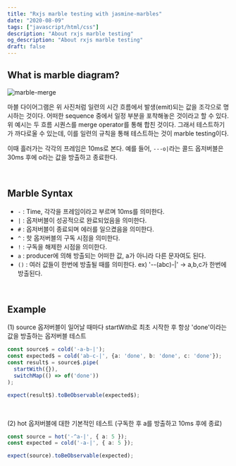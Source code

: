 ```yaml
---
title: "Rxjs marble testing with jasmine-marbles"
date: "2020-08-09"
tags: ["javascript/html/css"]
description: "About rxjs marble testing"
og_description: "About rxjs marble testing"
draft: false
---
```


## What is marble diagram?
![marble-merge](https://rxjs-dev.firebaseapp.com/assets/images/marble-diagrams/merge.png)

마블 다이어그램은 위 사진처럼 일련의 시간 흐름에서 발생(emit)되는 값을 조각으로 명시하는 것이다. 어떠한 sequence 중에서 일정 부분을 포착해놓은 것이라고 할 수 있다. 위 예시는 두 흐름 시퀀스를 merge operator를 통해 합친 것이다. 그래서 테스트하기가 까다로울 수 있는데, 이를 일련의 규칙을 통해 테스트하는 것이 marble testing이다.

이때 흘러가는 각각의 프레임은 10ms로 본다. 예를 들어, `---o|`라는 콜드 옵저버블은 30ms 후에 o라는 값을 방출하고 종료한다.

<br />

## Marble Syntax
- `-` : Time, 각각을 프레임이라고 부르며 10ms를 의미한다.
- `|` : 옵저버블이 성공적으로 완료되었음을 의미한다.
- `#` : 옵저버블이 종료되며 에러를 일으켰음을 의미한다.
- `^` : 핫 옵저버블의 구독 시점을 의미한다.
- `!` : 구독을 해제한 시점을 의미한다.
- `a` : producer에 의해 방출되는 어떠한 값, a가 아니라 다른 문자여도 된다.
- `()` : 여러 값들이 한번에 방출될 때를 의미한다. ex) '--(abc)-|' → a,b,c가 한번에 방출된다.

<br />

## Example
(1) source 옵저버블이 일어날 때마다 startWith로 최초 시작한 후 항상 'done'이라는 값을 방출하는 옵저버블 테스트

```ts
const source$ = cold('-a-b-|');
const expected$ = cold('ab-c-|', {a: 'done', b: 'done', c: 'done'});
const result$ = source$.pipe(
  startWith({}),
  switchMap(() => of('done'))
);

expect(result$).toBeObservable(expected$);
```

<br />

(2) hot 옵저버블에 대한 기본적인 테스트 (구독한 후 a를 방출하고 10ms 후에 종료)
```ts
const source = hot('-^a-|', { a: 5 });
const expected = cold('-a-|', { a: 5 });

expect(source).toBeObservable(expected);
```